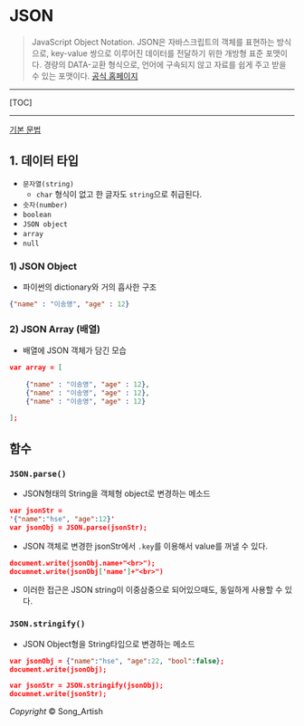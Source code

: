 # JSON

> JavaScript Object Notation. JSON은 자바스크립트의 객체를 표현하는 방식으로, key-value 쌍으로 이루어진 데이터를 전달하기 위한 개방형 표준 포맷이다. 경량의 DATA-교환 형식으로, 언어에 구속되지 않고 자료를 쉽게 주고 받을 수 있는 포맷이다.  [공식 홈페이지]( http://www.json.org/json-ko.html)

---

[TOC]

---



[기본 문법](https://kutar37.tistory.com/entry/JSONJavaScript-Object-Notation-%EA%B8%B0%EB%B3%B8%EB%AC%B8%EB%B2%95)

## 1. 데이터 타입

- `문자열(string)`
  - `char` 형식이 없고 한 글자도 `string`으로 취급된다.
- `숫자(number)`
- `boolean`
- `JSON object`
- `array`
- `null`



### 1) JSON Object

- 파이썬의 dictionary와 거의 흡사한 구조

```json
{"name" : "이송영", "age" : 12}
```

### 2) JSON Array (배열)

- 배열에 JSON 객체가 담긴 모습

```json
var array = [
    
    {"name" : "이송영", "age" : 12},
    {"name" : "이송영", "age" : 12},
    {"name" : "이송영", "age" : 12}
    
];
```



## 함수

### `JSON.parse()`

- JSON형태의 String을 객체형 object로 변경하는 메소드

```json
var jsonStr = 
'{"name":"hse", "age":12}'
var jsonObj = JSON.parse(jsonStr);
```

- JSON 객체로 변경한 jsonStr에서 `.key`를 이용해서 value를 꺼낼 수 있다.

```json
document.write(jsonObj.name+"<br>");
documnet.write(jsonObj['name']+"<br>")
```

- 이러한 접근은 JSON string이 이중삼중으로 되어있으때도, 동일하게 사용할 수 있다.

### `JSON.stringify()`

- JSON Object형을 String타입으로 변경하는 메소드

```json
var jsonObj = {"name":"hse", "age":22, "bool":false};
document.write(jsonObj);

var jsonStr = JSON.stringify(jsonObj);
documnet.write(jsonStr);
```



*Copyright* © Song_Artish